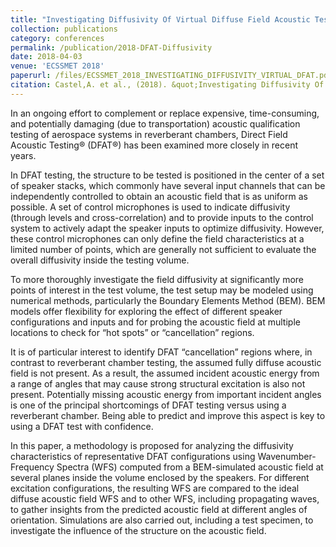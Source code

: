 ```yaml
---
title: "Investigating Diffusivity Of Virtual Diffuse Field Acoustic Test (DFAT) Using Boundary Element Modeling And Wavenumber-Frequency Analysis"
collection: publications
category: conferences
permalink: /publication/2018-DFAT-Diffusivity
date: 2018-04-03
venue: 'ECSSMET 2018'
paperurl: /files/ECSSMET_2018_INVESTIGATING_DIFFUSIVITY_VIRTUAL_DFAT.pdf
citation: Castel,A. et al., (2018). &quot;Investigating Diffusivity Of Virtual Diffuse Field Acoustic Test (DFAT) Using Boundary Element Modeling And Wavenumber-Frequency Analysis.&quot; <i>ECSSMET 2018</i>.'
---
```

In an ongoing effort to complement or replace expensive, time-consuming, and potentially damaging (due to transportation) acoustic qualification testing of aerospace systems in reverberant chambers, Direct Field Acoustic Testing® (DFAT®) has been examined more closely in recent years.

In DFAT testing, the structure to be tested is positioned in the center of a set of speaker stacks, which commonly have several input channels that can be independently controlled to obtain an acoustic field that is as uniform as possible. A set of control microphones is used to indicate diffusivity (through levels and cross-correlation) and to provide inputs to the control system to actively adapt the speaker inputs to optimize diffusivity. However, these control microphones can only define the field characteristics at a limited number of points, which are generally not sufficient to evaluate the overall diffusivity inside the testing volume.

To more thoroughly investigate the field diffusivity at significantly more points of interest in the test volume, the test setup may be modeled using numerical methods, particularly the Boundary Elements Method (BEM). BEM models offer flexibility for exploring the effect of different speaker configurations and inputs and for probing the acoustic field at multiple locations to check for “hot spots” or “cancellation” regions.

It is of particular interest to identify DFAT “cancellation” regions where, in contrast to reverberant chamber testing, the assumed fully diffuse acoustic field is not present. As a result, the assumed incident acoustic energy from a range of angles that may cause strong structural excitation is also not present. Potentially missing acoustic energy from important incident angles is one of the principal shortcomings of DFAT testing versus using a reverberant chamber. Being able to predict and improve this aspect is key to using a DFAT test with confidence.

In this paper, a methodology is proposed for analyzing the diffusivity characteristics of representative DFAT configurations using Wavenumber-Frequency Spectra (WFS) computed from a BEM-simulated acoustic field at several planes inside the volume enclosed by the speakers. For different excitation configurations, the resulting WFS are compared to the ideal diffuse acoustic field WFS and to other WFS, including propagating waves, to gather insights from the predicted acoustic field at different angles of orientation. Simulations are also carried out, including a test specimen, to investigate the influence of the structure on the acoustic field.

